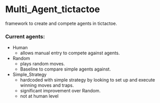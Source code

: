 # Multi_Agent_tictactoe

framework to create and compete agents in tictactoe.

### Current agents:
* Human
  * allows manual entry to compete against agents.
* Random
  * plays random moves.
  * Baseline to compare simple agents against.
* Simple_Strategy
  * hardcoded with simple strategy by looking to set up and execute winning moves and traps.
  * significant improvement over Random.
  * not at human level

